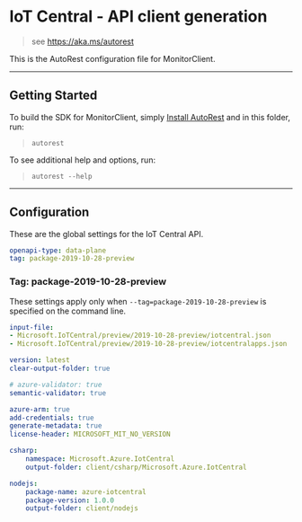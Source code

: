 # IoT Central - API client generation

> see https://aka.ms/autorest

This is the AutoRest configuration file for MonitorClient.



---
## Getting Started
To build the SDK for MonitorClient, simply [Install AutoRest](https://aka.ms/autorest/install) and in this folder, run:

> `autorest`

To see additional help and options, run:

> `autorest --help`
---

## Configuration
These are the global settings for the IoT Central API.

``` yaml
openapi-type: data-plane
tag: package-2019-10-28-preview
```

### Tag: package-2019-10-28-preview

These settings apply only when `--tag=package-2019-10-28-preview` is specified on the command line.

``` yaml $(tag) == 'package-2019-10-28-preview'
input-file:
- Microsoft.IoTCentral/preview/2019-10-28-preview/iotcentral.json
- Microsoft.IoTCentral/preview/2019-10-28-preview/iotcentralapps.json
```

```yaml
version: latest
clear-output-folder: true

# azure-validator: true
semantic-validator: true

azure-arm: true
add-credentials: true
generate-metadata: true
license-header: MICROSOFT_MIT_NO_VERSION

csharp:
    namespace: Microsoft.Azure.IotCentral
    output-folder: client/csharp/Microsoft.Azure.IotCentral

nodejs:
    package-name: azure-iotcentral
    package-version: 1.0.0
    output-folder: client/nodejs
```